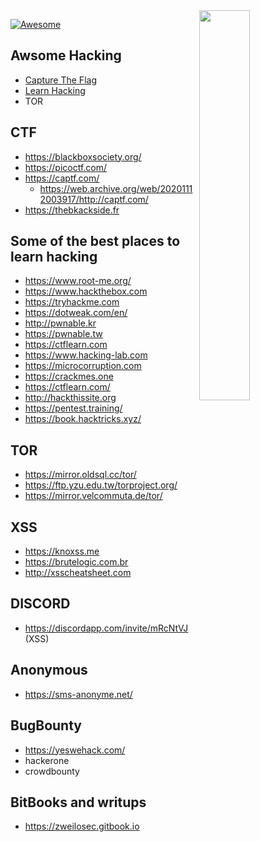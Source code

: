 <img src="https://octodex.github.com/images/privateinvestocat.jpg" align="right" width="40%">

[![Awesome](https://cdn.rawgit.com/sindresorhus/awesome/d7305f38d29fed78fa85652e3a63e154dd8e8829/media/badge.svg)](https://github.com/sindresorhus/awesome)

Awsome Hacking
---

* [Capture The Flag](#ctf)
* [Learn Hacking](#some-of-the-best-places-to-learn-hacking)
* TOR

CTF
----

- https://blackboxsociety.org/
- https://picoctf.com/
- https://captf.com/
  - https://web.archive.org/web/20201112003917/http://captf.com/
- https://thebkackside.fr

Some of the best places to learn hacking
----

- https://www.root-me.org/
- https://www.hackthebox.com
- https://tryhackme.com
- https://dotweak.com/en/
- http://pwnable.kr
- https://pwnable.tw
- https://ctflearn.com
- https://www.hacking-lab.com
- https://microcorruption.com
- https://crackmes.one
- https://ctflearn.com/
- http://hackthissite.org
- https://pentest.training/
- https://book.hacktricks.xyz/

TOR
----

- https://mirror.oldsql.cc/tor/
- https://ftp.yzu.edu.tw/torproject.org/
- https://mirror.velcommuta.de/tor/ 

XSS
----

- https://knoxss.me
- https://brutelogic.com.br
- http://xsscheatsheet.com

DISCORD
----

- https://discordapp.com/invite/mRcNtVJ (XSS)

Anonymous
---

- https://sms-anonyme.net/

BugBounty
---

- https://yeswehack.com/
- hackerone
- crowdbounty

BitBooks and writups
---

- https://zweilosec.gitbook.io



